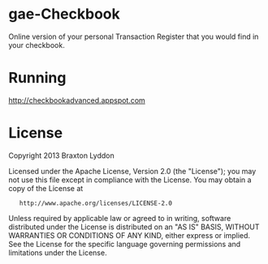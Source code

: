 gae-Checkbook
=========

Online version of your personal Transaction Register that you would
find in your checkbook.

Running
====

http://checkbookadvanced.appspot.com


License
=========

   Copyright 2013 Braxton Lyddon

   Licensed under the Apache License, Version 2.0 (the "License");
   you may not use this file except in compliance with the License.
   You may obtain a copy of the License at

       http://www.apache.org/licenses/LICENSE-2.0

   Unless required by applicable law or agreed to in writing, software
   distributed under the License is distributed on an "AS IS" BASIS,
   WITHOUT WARRANTIES OR CONDITIONS OF ANY KIND, either express or implied.
   See the License for the specific language governing permissions and
   limitations under the License.
